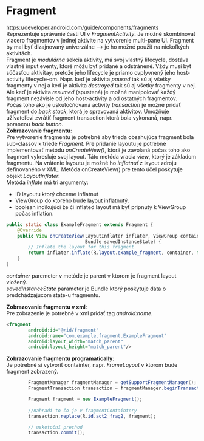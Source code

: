 # Fragment
https://developer.android.com/guide/components/fragments <br>
Reprezentuje správanie časti UI v *FragmentActivity*. Je možné skombinovať viacero fragmentov 
v jednej aktivite na vytvorenie multi-pane UI. Fragment by mal byť dizajnovaný univerzálne --> je ho 
možné použiť na niekoľkých aktivitách. <br>
Fragment je *modulárna* sekcia aktivity, má svoj vlastný lifecycle, dostáva vlastné input eventy, ktoré 
môžu byť pridané a odstránené. Vždy musí byť súčasťou aktivitay, pretože jeho lifecycle je priamo
ovplyvnený jeho host-activity lifecycle-om. Napr. keď je aktivita *paused* tak sú aj všetky fragmenty 
v nej a keď je aktivita *destroyed* tak sú aj všetky fragmenty v nej. Ale keď je aktivita *resumed*
(spustená) je možné manipolovať každý fragment nezávisle od jeho host-activity a od ostatných fragmentov. <br>
Počas toho ako je uskutočňovaná activity *transaction* je možné pridať fragment do *back stack*, ktorá je spravovaná aktivitov. Umožňuje užívateľovi zvrátiť fragment transaction ktorá bola vykonaná, napr. pomocou *back button*. <br>
**Zobrazovanie fragmentu**: <br>
Pre vytvorenie fragmentu je potrebné aby trieda obsahujúca fragment bola sub-classov k triede *Fragment*. Pre pridanie layoutu je potrebné implementovať metódu *onCreateView()*, ktorá je zavolaná
počas toho ako fragment vykresluje svoj layout. Táto metóda vracia *view*, ktorý je základom fragmentu.
Na vrátenie layoutu je možné ho *inflatnuť* z layout zdroju definovaného v XML. Metóda onCreateView() pre tento účel poskytuje objekt *LayoutInflater*. <br> 
Metóda *inflate* má tri argumenty:
- ID layoutu ktorý chceme inflatnuť
- ViewGroup do ktorého bude layout inflatnutý.
- boolean indikujúci že či inflated layout má byť pripnutý k ViewGroup počas inflation. 
```java
public static class ExampleFragment extends Fragment {
    @Override
    public View onCreateView(LayoutInflater inflater, ViewGroup container,
                             Bundle savedInstanceState) {
        // Inflate the layout for this fragment
        return inflater.inflate(R.layout.example_fragment, container, false);
    }
}
```
*container* paremeter v metóde je parent v ktorom je fragment layout vložený. <br>
*savedInstanceState* parameter je Bundle ktorý poskytuje dáta o predchádzajúcom state-u fragmentu. <br>

**Zobrazovanie fragmentu v xml**: <br>
Pre zobrazenie je potrebné v xml pridať tag *android:name*.
```xml
<fragment
        android:id="@+id/fragment"
        android:name="com.example.fragment.ExampleFragment"
        android:layout_width="match_parent"
        android:layout_height="match_parent"/>
```
**Zobrazovanie fragmentu programatically**: <br>
Je potrebné si vytvoriť containter, napr. *FrameLayout* v ktorom bude fragment zobrazený.
```java
        FragmentManager fragmentManager = getSupportFragmentManager();
        FragmentTransaction transaction = fragmentManager.beginTransaction();

        Fragment fragment = new ExampleFragment();
        
        //nahradí to čo je v fragmentContaintery
        transaction.replace(R.id.act2_frag2, fragment);

        // uskotoční prechod
        transaction.commit();
```
